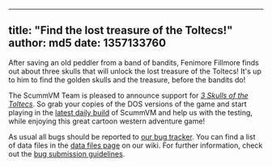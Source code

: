 
---
title: "Find the lost treasure of the Toltecs!"
author: md5
date: 1357133760
---

After saving an old peddler from a band of bandits, Fenimore Fillmore finds out about three skulls that will unlock the lost treasure of the Toltecs! It's up to him to find the golden skulls and the treasure, before the bandits do!

The ScummVM Team is pleased to announce support for [*3 Skulls of the Toltecs*](http://www.mobygames.com/game/dos/3-skulls-of-the-toltecs). So grab your copies of the DOS versions of the game and start playing in the [latest daily build](/downloads/#daily) of ScummVM and help us with the testing, while enjoying this great cartoon western adventure game!

As usual all bugs should be reported to [our bug tracker](http://bugs.scummvm.org/). You can find a list of data files in the [data files page](http://wiki.scummvm.org/index.php/Datafiles#3_Skulls_of_the_Toltecs) on our wiki. For further information, check out the [bug submission guidelines](/faq/#question.report-bugs).

